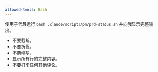 ```yaml
---
allowed-tools: Bash
---
```


使用子代理运行 `bash .claude/scripts/pm/prd-status.sh` 并向我显示完整输出。

- 不要截断。
- 不要折叠。
- 不要缩写。
- 显示所有行的完整内容。
- 不要打印任何其他评论。